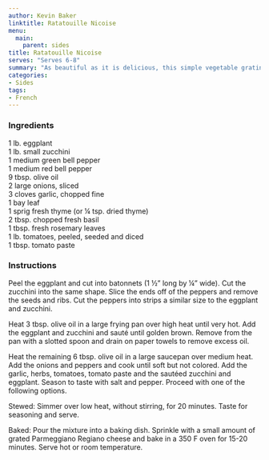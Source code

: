 ```yaml
---
author: Kevin Baker
linktitle: Ratatouille Nicoise
menu:
  main:
    parent: sides
title: Ratatouille Nicoise
serves: "Serves 6-8"
summary: "As beautiful as it is delicious, this simple vegetable gratin tastes like summer itself."
categories:
- Sides
tags:
- French
---
```

### Ingredients

<div class="ingredient-list">

1 lb. eggplant  
1 lb. small zucchini  
1 medium green bell pepper  
1 medium red bell pepper  
9 tbsp. olive oil   
2 large onions, sliced  
3 cloves garlic, chopped fine  
1 bay leaf  
1 sprig fresh thyme (or ¼ tsp. dried thyme)  
2 tbsp. chopped fresh basil  
1 tbsp. fresh rosemary leaves  
1 lb. tomatoes, peeled, seeded and diced  
1 tbsp. tomato paste    

</div>

### Instructions
Peel the eggplant and cut into batonnets (1 ½” long by ¼” wide). Cut the zucchini into the same shape. Slice the ends off of the peppers and remove the seeds and ribs. Cut the peppers into strips a similar size to the eggplant and zucchini.

Heat 3 tbsp. olive oil in a large frying pan over high heat until very hot. Add the eggplant and zucchini and sauté until golden brown. Remove from the pan with a slotted spoon and drain on paper towels to remove excess oil.

Heat the remaining 6 tbsp. olive oil in a large saucepan over medium heat. Add the onions and peppers and cook until soft but not colored. Add the garlic, herbs, tomatoes, tomato paste and the sautéed zucchini and eggplant. Season to taste with salt and pepper. Proceed with one of the following options.

Stewed: Simmer over low heat, without stirring, for 20 minutes. Taste for seasoning and serve.

Baked: Pour the mixture into a baking dish. Sprinkle with a small amount of grated Parmeggiano Regiano cheese and bake in a 350 F oven for 15-20 minutes. Serve hot or room temperature.